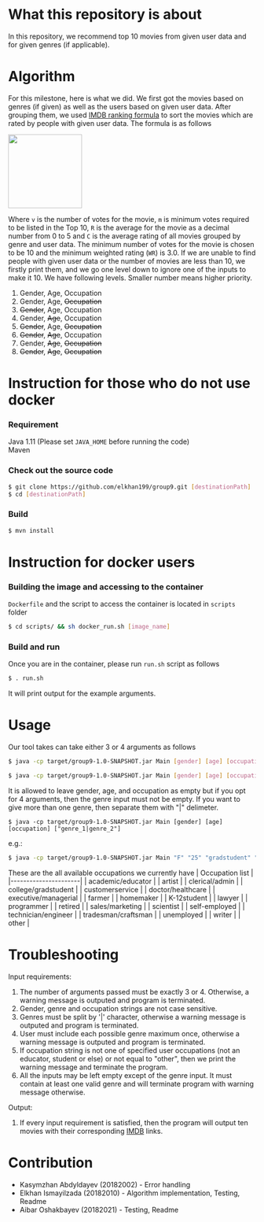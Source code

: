 # What this repository is about
In this repository, we recommend top 10 movies from given user data and for given genres (if applicable).
# Algorithm
For this milestone, here is what we did. We first got the movies based on genres (if given) as well as the users based on given user data. After grouping them, we used [IMDB ranking formula](https://www.fxsolver.com/browse/formulas/Bayes+estimator+-+Internet+Movie+Database+%28IMDB%29) to sort the movies which are rated by people with given user data. The formula is as follows

<img src="https://render.githubusercontent.com/render/math?math=WR%20=\frac{(v*R%20%2B%20m*C)}{(v%2Bm)}" width="150" height="150">

Where ```v``` is the number of votes for the movie, ```m``` is minimum votes required to be listed in the Top 10, ```R``` is the average for the movie as a decimal number from 0 to 5 and ```C``` is the average rating of all movies grouped by genre and user data. The minimum number of votes for the movie is chosen to be 10 and the minimum weighted rating (```WR```) is 3.0. If we are unable to find people with given user data or the number of movies are less than 10, we firstly print them, and we go one level down to ignore one of the inputs to make it 10. We have following levels. Smaller number means higher priority.
1. Gender, Age, Occupation
2. Gender, Age, <del>Occupation</del>
3. <del>Gender</del>, Age, Occupation
4. Gender, <del>Age</del>, Occupation
5. <del>Gender</del>, Age, <del>Occupation</del>
6. <del>Gender</del>, <del>Age</del>, Occupation
7. Gender, <del>Age</del>, <del>Occupation</del>
8. <del>Gender</del>, <del>Age</del>, <del>Occupation</del>
# Instruction for those who do not use docker
### Requirement
Java 1.11 (Please set ```JAVA_HOME``` before running the code)
\
Maven
### Check out the source code
```bash
$ git clone https://github.com/elkhan199/group9.git [destinationPath]
$ cd [destinationPath]
```
### Build
```bash
$ mvn install
```
# Instruction for docker users
### Building the image and accessing to the container
```Dockerfile``` and the script to access the container is located in ```scripts``` folder
```bash
$ cd scripts/ && sh docker_run.sh [image_name]
```
### Build and run
Once you are in the container, please run ```run.sh``` script as follows
```bash
$ . run.sh
```
It will print output for the example arguments.
# Usage
Our tool takes can take either 3 or 4 arguments as follows
```bash
$ java -cp target/group9-1.0-SNAPSHOT.jar Main [gender] [age] [occupation]
```
```bash
$ java -cp target/group9-1.0-SNAPSHOT.jar Main [gender] [age] [occupation] [genre]
```
It is allowed to leave gender, age, and occupation as empty but if you opt for 4 arguments, then the genre input must not be empty. 
If you want to give more than one genre, then separate them with "|" delimeter. 
```
$ java -cp target/group9-1.0-SNAPSHOT.jar Main [gender] [age] [occupation] ["genre_1|genre_2"]
```
e.g.:
```bash
$ java -cp target/group9-1.0-SNAPSHOT.jar Main "F" "25" "gradstudent" "action|comedy"
```
These are the all available occupations we currently have
| Occupation list      |
|----------------------|
| academic/educator    |
| artist               |
| clerical/admin       |
| college/gradstudent  |
| customerservice      |
| doctor/healthcare    |
| executive/managerial |
| farmer               |
| homemaker            |
| K-12student          |
| lawyer               |
| programmer           |
| retired              |
| sales/marketing      |
| scientist            |
| self-employed        |
| technician/engineer  |
| tradesman/craftsman  |
| unemployed           |
| writer               |
| other                |

# Troubleshooting

Input requirements:
1) The number of arguments passed must be exactly 3 or 4. Otherwise, a warning message is outputed and program is terminated.
2) Gender, genre and occupation strings are not case sensitive.
3) Genres must be split by '|' character, otherwise a warning message is outputed and program is terminated.
4) User must include each possible genre maximum once, otherwise a warning message is outputed and program is terminated.
5) If occupation string is not one of specified user occupations (not an educator, student or else) or not equal to "other", then we print the warning message and terminate the program. 
6) All the inputs may be left empty except of the genre input. It must contain at least one valid genre and will terminate program with warning message otherwise.

Output:
1) If every input requirement is satisfied, then the program will output ten movies with their corresponding [IMDB](https://www.imdb.com/) links.



# Contribution
- Kasymzhan Abdyldayev (20182002) - Error handling
- Elkhan Ismayilzada (20182010) - Algorithm implementation, Testing, Readme
- Aibar Oshakbayev (20182021) - Testing, Readme
